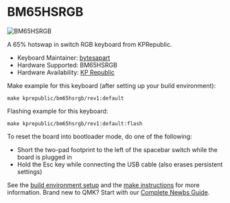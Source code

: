 # BM65HSRGB

![BM65HSRGB](https://i.imgur.com/DskSCve.jpeg)

A 65% hotswap in switch RGB keyboard from KPRepublic.

* Keyboard Maintainer: [bytesapart](https://github.com/bytesapart)
* Hardware Supported: BM65HSRGB
* Hardware Availability: [KP Republic](https://kprepublic.com/products/bm65rgb-bm65-rgb-65-hot-swappable-custom-mechanical-keyboard-pcb-programmed-qmk-via-firmware-full-rgb-switch-underglow-type-c?_pos=1&_sid=5b9a6a5d0&_ss=r)

Make example for this keyboard (after setting up your build environment):

    make kprepublic/bm65hsrgb/rev1:default

Flashing example for this keyboard:

    make kprepublic/bm65hsrgb/rev1:default:flash

To reset the board into bootloader mode, do one of the following:

* Short the two-pad footprint to the left of the spacebar switch while the board is plugged in
* Hold the Esc key while connecting the USB cable (also erases persistent settings)

See the [build environment setup](https://docs.qmk.fm/#/getting_started_build_tools) and the [make instructions](https://docs.qmk.fm/#/getting_started_make_guide) for more information. Brand new to QMK? Start with our [Complete Newbs Guide](https://docs.qmk.fm/#/newbs).
